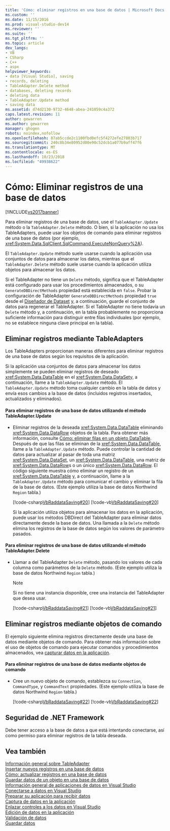 ```yaml
---
title: 'Cómo: eliminar registros en una base de datos | Microsoft Docs'
ms.custom: ''
ms.date: 11/15/2016
ms.prod: visual-studio-dev14
ms.reviewer: ''
ms.suite: ''
ms.tgt_pltfrm: ''
ms.topic: article
dev_langs:
- VB
- CSharp
- C++
- aspx
helpviewer_keywords:
- data [Visual Studio], saving
- records, deleting
- TableAdapter.Delete method
- databases, deleting records
- deleting data
- TableAdapter.Update method
- saving data
ms.assetid: d74d2130-9732-4648-abea-241059c4a372
caps.latest.revision: 11
author: gewarren
ms.author: gewarren
manager: ghogen
robots: noindex,nofollow
ms.openlocfilehash: 87ab5ccde2c1100fbd0efc5f4272efe27803b717
ms.sourcegitcommit: 240c8b34e80952d00e90c52dcb1a077b9aff47f6
ms.translationtype: MT
ms.contentlocale: es-ES
ms.lasthandoff: 10/23/2018
ms.locfileid: "49938622"
---
```

# <a name="how-to-delete-records-in-a-database"></a>Cómo: Eliminar registros de una base de datos
[!INCLUDE[vs2017banner](../includes/vs2017banner.md)]

Para eliminar registros de una base de datos, use el `TableAdapter.Update` método o la `TableAdapter.Delete` método. O bien, si la aplicación no usa los TableAdapters, puede usar los objetos de comando para eliminar registros de una base de datos (por ejemplo, <xref:System.Data.SqlClient.SqlCommand.ExecuteNonQuery%2A>).  
  
 El `TableAdapter.Update` método suele usarse cuando la aplicación usa conjuntos de datos para almacenar los datos, mientras que el `TableAdapter.Delete` método suele usarse cuando la aplicación utiliza objetos para almacenar los datos.  
  
 Si el TableAdapter no tiene un `Delete` método, significa que el TableAdapter está configurado para usar los procedimientos almacenados, o su `GenerateDBDirectMethods` propiedad está establecida en `false`. Probar la configuración de TableAdapter `GenerateDBDirectMethods` propiedad `true` desde el [Diseñador de Dataset](../data-tools/creating-and-editing-typed-datasets.md) y, a continuación, guarde el conjunto de datos para regenerar el TableAdapter. Si el TableAdapter no tiene todavía un `Delete` método y, a continuación, en la tabla probablemente no proporciona suficiente información para distinguir entre filas individuales (por ejemplo, no se establece ninguna clave principal en la tabla).  
  
## <a name="delete-records-using-tableadapters"></a>Eliminar registros mediante TableAdapters  
 Los TableAdapters proporcionan maneras diferentes para eliminar registros de una base de datos según los requisitos de la aplicación.  
  
 Si la aplicación usa conjuntos de datos para almacenar los datos simplemente se pueden eliminar registros de deseado <xref:System.Data.DataTable> en el <xref:System.Data.DataSet>y, a continuación, llame a la `TableAdapter.Update` método. El `TableAdapter.Update` método toma cualquier cambio en la tabla de datos y envía esos cambios a la base de datos (incluidos registros insertados, actualizados y eliminados).  
  
#### <a name="to-delete-records-from-a-database-using-the-tableadapterupdate-method"></a>Para eliminar registros de una base de datos utilizando el método TableAdapter.Update  
  
- Eliminar registros de la deseada <xref:System.Data.DataTable> eliminando <xref:System.Data.DataRow> objetos de la tabla. Para obtener más información, consulte [Cómo: eliminar filas en un objeto DataTable](http://msdn.microsoft.com/library/add481e5-08c7-4923-9276-f036ae29d31e). Después de que las filas se eliminan de la <xref:System.Data.DataTable>, llame a la `TableAdapter.Update` método. Puede controlar la cantidad de datos para actualizar al pasar de toda una matriz <xref:System.Data.DataSet>, un <xref:System.Data.DataTable>, una matriz de <xref:System.Data.DataRow>s o un único <xref:System.Data.DataRow>. El código siguiente muestra cómo eliminar un registro de un <xref:System.Data.DataTable> y, a continuación, llame a la `TableAdapter.Update` método para comunicar el cambio y eliminar la fila de la base de datos. (Este ejemplo utiliza la base de datos Northwind `Region` tabla.)  
  
   [!code-csharp[VbRaddataSaving#20](../snippets/csharp/VS_Snippets_VBCSharp/VbRaddataSaving/CS/Form5.cs#20)]
   [!code-vb[VbRaddataSaving#20](../snippets/visualbasic/VS_Snippets_VBCSharp/VbRaddataSaving/VB/Form5.vb#20)]  
  
  Si la aplicación utiliza objetos para almacenar los datos en la aplicación, puede usar los métodos DBDirect del TableAdapter para eliminar datos directamente desde la base de datos. Una llamada a la `Delete` método elimina los registros de la base de datos según los valores de parámetro pasados.  
  
#### <a name="to-delete-records-from-a-database-using-the-tableadapterdelete-method"></a>Para eliminar registros de una base de datos utilizando el método TableAdapter.Delete  
  
-   Llamar a del TableAdapter `Delete` método, pasando los valores de cada columna como parámetros de la `Delete` método. (Este ejemplo utiliza la base de datos Northwind `Region` tabla.)  
  
    > [!NOTE]
    >  Si no tiene una instancia disponible, cree una instancia del TableAdapter que desea usar.  
  
     [!code-csharp[VbRaddataSaving#21](../snippets/csharp/VS_Snippets_VBCSharp/VbRaddataSaving/CS/Class1.cs#21)]
     [!code-vb[VbRaddataSaving#21](../snippets/visualbasic/VS_Snippets_VBCSharp/VbRaddataSaving/VB/Class1.vb#21)]  
  
## <a name="delete-records-using-command-objects"></a>Eliminar registros mediante objetos de comando  
 El ejemplo siguiente elimina registros directamente desde una base de datos mediante objetos de comando. Para obtener más información sobre el uso de objetos de comando para ejecutar comandos y procedimientos almacenados, vea [capturar datos en la aplicación](../data-tools/fetching-data-into-your-application.md).  
  
#### <a name="to-delete-records-from-a-database-using-command-objects"></a>Para eliminar registros de una base de datos mediante objetos de comando  
  
-   Cree un nuevo objeto de comando, establezca su `Connection`, `CommandType`, y `CommandText` propiedades. (Este ejemplo utiliza la base de datos Northwind `Region` tabla.)  
  
     [!code-csharp[VbRaddataSaving#22](../snippets/csharp/VS_Snippets_VBCSharp/VbRaddataSaving/CS/Class1.cs#22)]
     [!code-vb[VbRaddataSaving#22](../snippets/visualbasic/VS_Snippets_VBCSharp/VbRaddataSaving/VB/Class1.vb#22)]  
  
## <a name="net-framework-security"></a>Seguridad de .NET Framework  
 Debe tener acceso a la base de datos a que está intentando conectarse, así como permiso para eliminar registros de la tabla deseada.  
  
## <a name="see-also"></a>Vea también  
 [Información general sobre TableAdapter](../data-tools/tableadapter-overview.md)   
 [Insertar nuevos registros en una base de datos](../data-tools/insert-new-records-into-a-database.md)   
 [Cómo: actualizar registros en una base de datos](../data-tools/how-to-update-records-in-a-database.md)   
 [Guardar datos de un objeto en una base de datos](../data-tools/save-data-from-an-object-to-a-database.md)   
 [Información general de aplicaciones de datos en Visual Studio](../data-tools/overview-of-data-applications-in-visual-studio.md)   
 [Conectarse a datos en Visual Studio](../data-tools/connecting-to-data-in-visual-studio.md)   
 [Preparar su aplicación para recibir datos](http://msdn.microsoft.com/library/c17bdb7e-c234-4f2f-9582-5e55c27356ad)   
 [Captura de datos en la aplicación](../data-tools/fetching-data-into-your-application.md)   
 [Enlazar controles a los datos en Visual Studio](../data-tools/bind-controls-to-data-in-visual-studio.md)   
 [Edición de datos en la aplicación](../data-tools/editing-data-in-your-application.md)   
 [Validación de datos](http://msdn.microsoft.com/library/b3a9ee4e-5d4d-4411-9c56-c811f2b4ee7e)   
 [Guardar datos](../data-tools/saving-data.md)